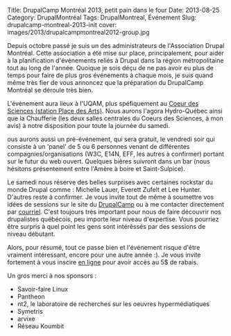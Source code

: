 Title: DrupalCamp Montréal 2013, petit pain dans le four 
Date: 2013-08-25
Category: DrupalMontréal
Tags: DrupalMontreal, Événement
Slug: drupalcamp-montreal-2013-init
cover: images/2013/drupalcampmontreal2012-group.jpg

Depuis octobre passé je suis un des administrateurs de l'Association Drupal Montréal. Cette association a été mise sur place, principalement, pour aider à la planification d'événements reliés à Drupal dans la région métropolitaine tout au long de l'année. Quoique je sois déçu de ne pas avoir eu plus de temps pour faire de plus gros événements à chaque mois, je suis quand même très fier de vous annoncez que la préparation du DrupalCamp Montréal se déroule très bien.

L'événement aura lieux à l'UQAM, plus spéfiquement au [Coeur des Sciences (station Place des Arts)](http://goo.gl/maps/oAuSj). Nous aurons l'agora Hydro-Québec ainsi que la Chaufferie (les deux salles centrales du Coeurs des Sciences, à mon avis) à notre disposition pour toute la journée du samedi.

ous aurons aussi un pré-événement, qui sera gratuit, le vendredi soir qui consiste à un 'panel' de 5 ou 6 personnes venant de différentes compagnies/organisations (W3C, E14N, EFF, les autres à confirmer) portant sur le futur du web ouvert. Quelques bières suivront dans un bar (nous hésitons présentement entre l'Amère à boire et Saint-Sulpice).

Le samedi nous réserve des belles surprises avec certaines rockstar du monde Drupal comme : Michelle Lauer, Everett Zufelt et Lee Hunter. D'autres reste à confirmer. Je vous invite tout de même à soumettre vos idées de sessions sur le site du [DrupalCamp](http://drupalcampmontreal.com/fr/node/add/session) ou à me contacter directement par [courriel](mailto:info@pierre-paul.com). C'est toujours très important pour nous de faire découvrir nos drupalistes québécois, peu importe leur niveau d'expertise. Vous pourriez être surpris à quel point les gens sont intérêssés par des sessions de niveau débutant.

Alors, pour résumé, tout ce passe bien et l'événement risque d'être vraiment intéressant, encore pour une autre année :). Je vous invite fortement à vous inscire [en ligne](http://drupalcampmontreal.com/fr/event/drupalcamp-montreal-2013) pour avoir accès au 5$ de rabais.

Un gros merci à nos sponsors :

- Savoir-faire Linux
- Pantheon
- nt2, le laboratoire de recherches sur les oeuvres hypermédiatiques
- Symetris
- arvixe
- Réseau Koumbit
